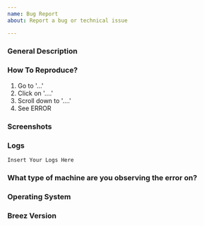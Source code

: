 ```yaml
---
name: Bug Report
about: Report a bug or technical issue

---
```


### General Description

<!-- A clear and concise description of what the bug is.-->

### How To Reproduce?

1. Go to '...'
2. Click on '....'
3. Scroll down to '....'
4. See ERROR

### Screenshots

<!-- If applicable, add screenshots/video to help explain your problem. --> 

### Logs

<!-- *Please consider your privacy, before completing this section.* -->

<!-- Logs can be found at `Preferences` > `{} Developers` > 3 dots top right corner > `Share Logs` --> 

```
Insert Your Logs Here
```

### What type of machine are you observing the error on?

### Operating System

<!-- Example: iOS 16.5/Android 13 -->

### Breez Version

<!-- Which Breez release are you using? Where did you download it from? -->
